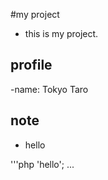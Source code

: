 #my project
- this is my project.

## profile
-name: Tokyo Taro

## note
- hello

'''php 'hello'; 
...
